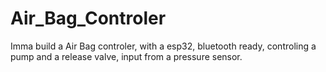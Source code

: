 # Air_Bag_Controler

Imma build a Air Bag controler, with a esp32, bluetooth ready, controling a pump and a release valve, input from a pressure sensor.
